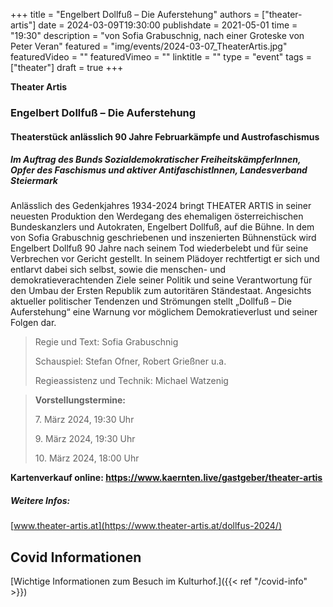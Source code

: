 +++
title = "Engelbert Dollfuß – Die Auferstehung"
authors = ["theater-artis"]
date = 2024-03-09T19:30:00
publishdate = 2021-05-01
time = "19:30"
description = "von Sofia Grabuschnig, nach einer Groteske von Peter Veran"
featured = "img/events/2024-03-07_TheaterArtis.jpg"
featuredVideo = ""
featuredVimeo = ""
linktitle = ""
type = "event"
tags = ["theater"]
draft = true
+++


**Theater Artis**

### Engelbert Dollfuß – Die Auferstehung
#### Theaterstück anlässlich 90 Jahre Februarkämpfe und Austrofaschismus
##### Im Auftrag des Bunds Sozialdemokratischer FreiheitskämpferInnen, Opfer des Faschismus und aktiver AntifaschistInnen, Landesverband Steiermark


Anlässlich des Gedenkjahres 1934-2024 bringt THEATER ARTIS in seiner neuesten Produktion den Werdegang des ehemaligen österreichischen Bundeskanzlers und Autokraten, Engelbert Dollfuß, auf die Bühne. In dem von Sofia Grabuschnig geschriebenen und inszenierten Bühnenstück wird Engelbert Dollfuß 90 Jahre nach seinem Tod wiederbelebt und für seine Verbrechen vor Gericht gestellt. In seinem Plädoyer rechtfertigt er sich und entlarvt dabei sich selbst, sowie die menschen- und demokratieverachtenden Ziele seiner Politik und seine Verantwortung für den Umbau der Ersten Republik zum autoritären Ständestaat.
Angesichts aktueller politischer Tendenzen und Strömungen stellt „Dollfuß – Die Auferstehung“ eine Warnung vor möglichem Demokratieverlust und seiner Folgen dar.

>Regie und Text: Sofia Grabuschnig
>
>Schauspiel: Stefan Ofner, Robert Grießner u.a.
>
>Regieassistenz und Technik: Michael Watzenig


>**Vorstellungstermine:**
>
> 7\. März 2024, 19:30 Uhr
>
> 9\. März 2024, 19:30 Uhr
>
> 10\. März 2024, 18:00 Uhr


**Kartenverkauf online: https://www.kaernten.live/gastgeber/theater-artis**
##### Weitere Infos:
[www.theater-artis.at](https://www.theater-artis.at/dollfus-2024/)



## Covid Informationen

[Wichtige Informationen zum Besuch im Kulturhof.]({{< ref "/covid-info" >}})

